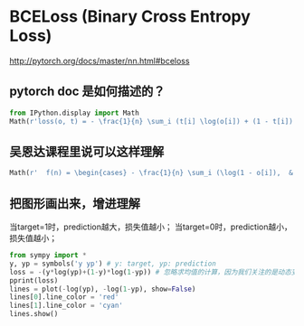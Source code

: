 
# BCELoss (Binary Cross Entropy Loss)
http://pytorch.org/docs/master/nn.html#bceloss

## pytorch doc 是如何描述的？
```python
from IPython.display import Math
Math(r'loss(o, t) = - \frac{1}{n} \sum_i (t[i] \log(o[i]) + (1 - t[i]) \log(1 - o[i]))')
```

## 吴恩达课程里说可以这样理解
```python
Math(r'  f(n) = \begin{cases} - \frac{1}{n} \sum_i (\log(1 - o[i]),  & \text{if $t[i]$ is 0} \\ - \frac{1}{n} \sum_i (t[i] \log(o[i])), & \text{if $t[i]$ is 1} \end{cases}')
```

## 把图形画出来，增进理解
当target=1时，prediction越大，损失值越小；
当target=0时，prediction越小，损失值越小；
```python
from sympy import *
y, yp = symbols('y yp') # y: target, yp: prediction
loss = -(y*log(yp)+(1-y)*log(1-yp)) # 忽略求均值的计算，因为我们关注的是动态变化
pprint(loss)
lines = plot(-log(yp), -log(1-yp), show=False)
lines[0].line_color = 'red'
lines[1].line_color = 'cyan'
lines.show()
```
